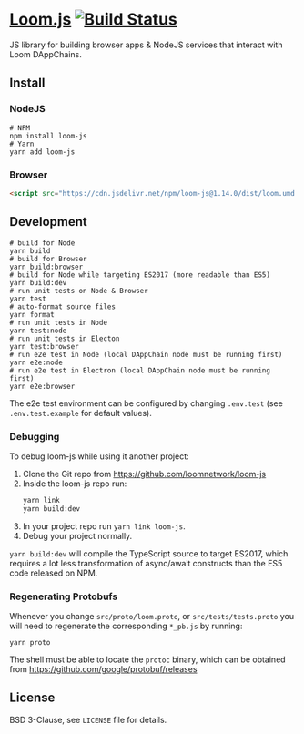 # [Loom.js](https://loomx.io) [![Build Status](https://travis-ci.org/loomnetwork/loom-js.svg?branch=master)](https://travis-ci.org/loomnetwork/loom-js)

JS library for building browser apps & NodeJS services that interact with Loom DAppChains.

## Install

### NodeJS

```
# NPM
npm install loom-js
# Yarn
yarn add loom-js
```

### Browser

```html
<script src="https://cdn.jsdelivr.net/npm/loom-js@1.14.0/dist/loom.umd.js"></script>
```

## Development

```shell
# build for Node
yarn build
# build for Browser
yarn build:browser
# build for Node while targeting ES2017 (more readable than ES5)
yarn build:dev
# run unit tests on Node & Browser
yarn test
# auto-format source files
yarn format
# run unit tests in Node
yarn test:node
# run unit tests in Electon
yarn test:browser
# run e2e test in Node (local DAppChain node must be running first)
yarn e2e:node
# run e2e test in Electron (local DAppChain node must be running first)
yarn e2e:browser
```

The e2e test environment can be configured by changing `.env.test` (see `.env.test.example` for
default values).

### Debugging

To debug loom-js while using it another project:
1. Clone the Git repo from https://github.com/loomnetwork/loom-js
2. Inside the loom-js repo run:
   ```bash
   yarn link
   yarn build:dev
   ```
3. In your project repo run `yarn link loom-js`.
4. Debug your project normally.

`yarn build:dev` will compile the TypeScript source to target ES2017, which requires a lot less
transformation of async/await constructs than the ES5 code released on NPM.

### Regenerating Protobufs

Whenever you change `src/proto/loom.proto`, or `src/tests/tests.proto` you will need to regenerate
the corresponding `*_pb.js` by running:

```shell
yarn proto
```

The shell must be able to locate the `protoc` binary, which can be obtained from https://github.com/google/protobuf/releases

## License

BSD 3-Clause, see `LICENSE` file for details.
